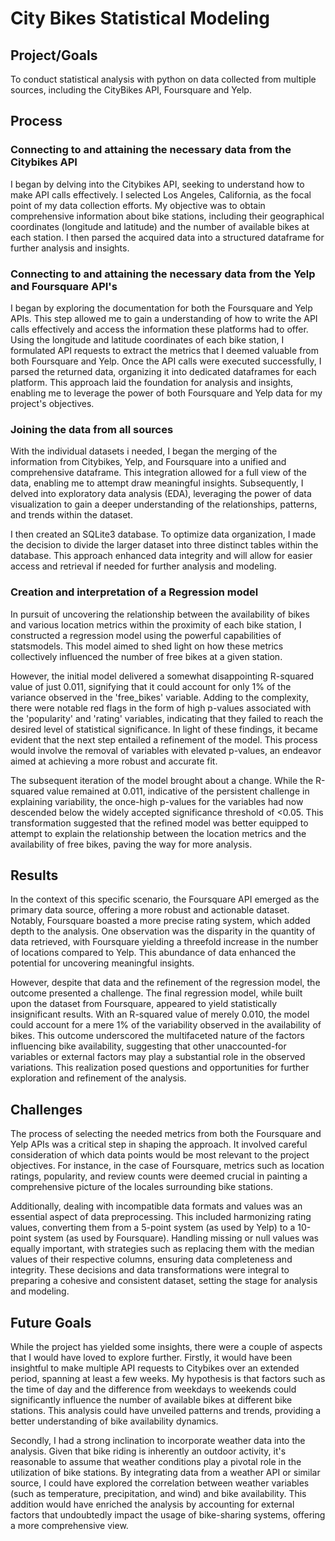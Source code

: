 # City Bikes Statistical Modeling

## Project/Goals
To conduct statistical analysis with python on data collected from multiple sources, including the CityBikes API, Foursquare and Yelp.
## Process
### Connecting to and attaining the necessary data from the Citybikes API
I began by delving into the Citybikes API, seeking to understand how to make API calls effectively. I selected Los Angeles, California, as the focal point of my data collection efforts. My objective was to obtain comprehensive information about bike stations, including their geographical coordinates (longitude and latitude) and the number of available bikes at each station. I then parsed the acquired data into a structured dataframe for further analysis and insights.

### Connecting to and attaining the necessary data from the Yelp and Foursquare API's
I began by exploring the documentation for both the Foursquare and Yelp APIs. This step allowed me to gain a understanding of how to write the API calls effectively and access the information these platforms had to offer. Using the longitude and latitude coordinates of each bike station, I formulated API requests to extract the metrics that I deemed valuable from both Foursquare and Yelp. Once the API calls were executed successfully, I parsed the returned data, organizing it into dedicated dataframes for each platform. This approach laid the foundation for analysis and insights, enabling me to leverage the power of both Foursquare and Yelp data for my project's objectives.

### Joining the data from all sources
With the individual datasets i needed, I began the merging of the information from Citybikes, Yelp, and Foursquare into a unified and comprehensive dataframe. This integration allowed for a full view of the data, enabling me to attempt draw meaningful insights. Subsequently, I delved into exploratory data analysis (EDA), leveraging the power of data visualization to gain a deeper understanding of the relationships, patterns, and trends within the dataset.

I then created an SQLite3 database. To optimize data organization, I made the decision to divide the larger dataset into three distinct tables within the database. This approach enhanced data integrity and will allow for easier access and retrieval if needed for further analysis and modeling.

### Creation and interpretation of a Regression model
In pursuit of uncovering the relationship between the availability of bikes and various location metrics within the proximity of each bike station, I constructed a regression model using the powerful capabilities of statsmodels. This model aimed to shed light on how these metrics collectively influenced the number of free bikes at a given station.

However, the initial model delivered a somewhat disappointing R-squared value of just 0.011, signifying that it could account for only 1% of the variance observed in the 'free_bikes' variable. Adding to the complexity, there were notable red flags in the form of high p-values associated with the 'popularity' and 'rating' variables, indicating that they failed to reach the desired level of statistical significance. In light of these findings, it became evident that the next step entailed a refinement of the model. This process would involve the removal of variables with elevated p-values, an endeavor aimed at achieving a more robust and accurate fit.

The subsequent iteration of the model brought about a change. While the R-squared value remained at 0.011, indicative of the persistent challenge in explaining variability, the once-high p-values for the variables had now descended below the widely accepted significance threshold of <0.05. This transformation suggested that the refined model was better equipped to attempt to explain the relationship between the location metrics and the availability of free bikes, paving the way for more analysis.

## Results
In the context of this specific scenario, the Foursquare API emerged as the primary data source, offering a more robust and actionable dataset. Notably, Foursquare boasted a more precise rating system, which added depth to the analysis. One observation was the disparity in the quantity of data retrieved, with Foursquare yielding a threefold increase in the number of locations compared to Yelp. This abundance of data enhanced the potential for uncovering meaningful insights.

However, despite that data and the refinement of the regression model, the outcome presented a challenge. The final regression model, while built upon the dataset from Foursquare, appeared to yield statistically insignificant results. With an R-squared value of merely 0.010, the model could account for a mere 1% of the variability observed in the availability of bikes. This outcome underscored the multifaceted nature of the factors influencing bike availability, suggesting that other unaccounted-for variables or external factors may play a substantial role in the observed variations. This realization posed questions and opportunities for further exploration and refinement of the analysis.

## Challenges 
The process of selecting the needed metrics from both the Foursquare and Yelp APIs was a critical step in shaping the approach. It involved careful consideration of which data points would be most relevant to the project objectives. For instance, in the case of Foursquare, metrics such as location ratings, popularity, and review counts were deemed crucial in painting a comprehensive picture of the locales surrounding bike stations.

Additionally, dealing with incompatible data formats and values was an essential aspect of data preprocessing. This included harmonizing rating values, converting them from a 5-point system (as used by Yelp) to a 10-point system (as used by Foursquare). Handling missing or null values was equally important, with strategies such as replacing them with the median values of their respective columns, ensuring data completeness and integrity. These decisions and data transformations were integral to preparing a cohesive and consistent dataset, setting the stage for analysis and modeling.

## Future Goals
While the project has yielded some insights, there were a couple of aspects that I would have loved to explore further. Firstly, it would have been insightful to make multiple API requests to Citybikes over an extended period, spanning at least a few weeks. My hypothesis is that factors such as the time of day and the difference from weekdays to weekends could significantly influence the number of available bikes at different bike stations. This analysis could have unveiled patterns and trends, providing a better understanding of bike availability dynamics.

Secondly, I had a strong inclination to incorporate weather data into the analysis. Given that bike riding is inherently an outdoor activity, it's reasonable to assume that weather conditions play a pivotal role in the utilization of bike stations. By integrating data from a weather API or similar source, I could have explored the correlation between weather variables (such as temperature, precipitation, and wind) and bike availability. This addition would have enriched the analysis by accounting for external factors that undoubtedly impact the usage of bike-sharing systems, offering a more comprehensive view.

